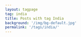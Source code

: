 ```yaml
---
layout: tagpage
tag: india
title: Posts with tag India
background: '/img/bg-default.jpg'
permalink: '/tags/india/'
---
```

